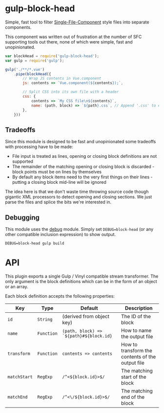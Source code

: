 gulp-block-head
===============
Simple, fast tool to filter [Single-File-Component](https://vuejs.org/v2/guide/single-file-components.html) style files into separate components.

This component was written out of frustration at the number of SFC supporting tools out there, none of which were simple, fast and unopinionated.



```javascript
var blockHead = require('gulp-block-head');
var gulp = require('gulp');

gulp('./**/*.vue')
	.pipe(blockHead({
		// Wrap JS contents in Vue.component
		js: contents => `Vue.component(${contents});`, 

		// Split CSS into its own file with a header
		css: {
			contents => `My CSS file\n${contents}`,
			name: (path, block) => `${path}.css`, // Append '.css' to end of input file name (e.g. myComponent.vue -> myComponent.vue.css)
		},
	}))
```


Tradeoffs
---------
Since this module is designed to be fast and unopinionated some tradeoffs with processing have to be made:

* File input is treated as lines, opening or closing block definitions are not supported
* The remainder of the matching opening or closing block is discarded - block points must be on lines by themselves
* By default any block items need to the very first things on their lines - putting a closing block mid-line will be ignored

The idea here is that we don't waste time throwing source code though gigantic XML processors to detect opening and closing sections. We just parse the files and splice the bits we're interested in.


Debugging
---------
This module uses the [debug](https://github.com/visionmedia/debug) module. Simply set `DEBUG=block-head` (or any other compatible inclusion expression) to show output.

```
DEBUG=block-head gulp build
```


API
===

This plugin exports a single Gulp / Vinyl compatible stream transformer.
The only argument is the block definitions which can be in the form of an object or an array.

Each block definition accepts the following properties:

| Key          | Type       | Default                                            | Description                                      |
|--------------|------------|----------------------------------------------------|--------------------------------------------------|
| `id`         | `String`   | (derived from object key)                          | The ID of the block                              |
| `name`       | `Function` | <code>(path, block) => `${path}#${block.id}</code> | How to name the output file                      |
| `transform`  | `Function` | <code>contents => contents</code>                  | How to transform the contents of the output file |
| `matchStart` | `RegExp`   | `/^<${block.id}>$/`                                | The matching start of the block                  |
| `matchEnd`   | `RegExp`   | `/^<\/${block.id}>$/`                              | The matching end of the block                    |

